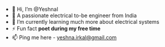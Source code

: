 - 👋 Hi, I’m @YeshnaI
- 👀 A passionate electrical to-be engineer from India
- 🌱 I’m currently learning much more about electrical systems
- ⚡ Fun fact **poet during my free time**
- 📫 Ping me here - yeshna.irkal@gmail.com

<!---
YeshnaI/YeshnaI is a ✨ special ✨ repository because its `README.md` (this file) appears on your GitHub profile.
You can click the Preview link to take a look at your changes.
--->

